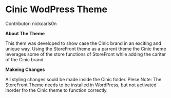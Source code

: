 # Cinic WodPress Theme

Contributor: nickcarls0n

**About The Theme**

This them was developed to show case the Cinic brand in an exciting and unique way. Using the StoreFront theme as a parrent theme the Cinic theme leverages some of the store functions of StoreFront while adding the cariter of the Cinic brand. 

**Makeing Changes**

All styling changes sould be made inside the Cinic folder.
Plese Note: The StoreFront Theme needs to be installed in WordPress, but not activated inorder fro the Cinic theme to function correctly.